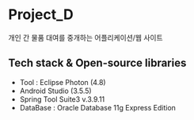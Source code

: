 # Project_D
개인 간 물품 대여를 중개하는 어플리케이션/웹 사이트


## Tech stack & Open-source libraries
* Tool : Eclipse Photon (4.8)
* Android Studio (3.5.5)
* Spring Tool Suite3 v.3.9.11
* DataBase : Oracle Database 11g Express Edition
